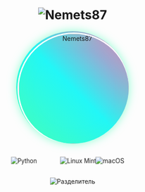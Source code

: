 <div align="center">

  <!-- Анимированный заголовок с градиентом -->
  <h1 align="center">
    <img src="https://readme-typing-svg.demolab.com?font=Space+Mono&weight=800&size=30&duration=4000&pause=1000&color=22F7F7&background=45FFB800&width=600&lines=%F0%9F%94%A5+Nemets87+%F0%9F%92%BB;%F0%9F%93%9A+Fullstack+Developer+%F0%9F%94%94;%E2%9C%A8+Linux+%26+macOS+enthusiast+%E2%9C%A8" alt="Nemets87">
  </h1>

  <!-- Аватар с эффектом голограммы -->
  <div style="
    width: 250px;
    height: 250px;
    margin: 20px auto;
    border-radius: 50%;
    background: linear-gradient(45deg, #45ffb8, #22f7f7, #ff69b4);
    padding: 3px;
    position: relative;
    overflow: hidden;
    box-shadow: 0 0 20px rgba(69, 255, 184, 0.6);
    animation: hologram 3s infinite alternate;
  ">
    <img 
      src="https://your-image-url.com/avatar.jpg" 
      width="100%" 
      style="
        border-radius: 50%;
        border: 3px solid white;
        filter: drop-shadow(0 0 15px #45ffb8);
        transition: transform 0.5s ease-in-out;
      "
      onmouseover="this.style.transform='scale(1.1)'"
      onmouseout="this.style.transform='scale(1)'"
      alt="Nemets87"
    >
    <!-- Наложение с эффектом сканирования -->
    <div style="
      position: absolute;
      top: 0;
      left: 0;
      width: 100%;
      height: 100%;
      background: linear-gradient(45deg, transparent 50%, rgba(69,255,184,0.2));
      mix-blend-mode: overlay;
      animation: scan 2s infinite alternate;
    "></div>
  </div>

  <!-- 3D-бейджи с анимацией -->
  <div align="center" style="perspective: 1000px; margin: 30px 0;">
    <div style="display: inline-block; transform: rotateY(-20deg) translateZ(40px);">
      <img src="https://img.shields.io/badge/Python-Force%20Master-3776AB?style=for-the-badge&logo=python&logoColor=ffdd54&labelColor=000&color=45ffb8" alt="Python">
    </div>
    <div style="display: inline-block; transform: rotateY(20deg) translateZ(40px); margin: 0 15px;">
      <img src="https://img.shields.io/badge/Linux%20Mint-Ultimate%20Hacker-87CF3E?style=for-the-badge&logo=linuxmint&logoColor=white&labelColor=000&color=22f7f7" alt="Linux Mint">
    </div>
    <div style="display: inline-block; transform: rotateY(-15deg) translateZ(40px);">
      <img src="https://img.shields.io/badge/macOS-Terminal%20Ninja-000000?style=for-the-badge&logo=apple&logoColor=white&labelColor=000&color=ff69b4" alt="macOS">
    </div>
  </div>

  <!-- Анимированный разделитель с бегущей строкой -->
  <div align="center">
    <img src="https://readme-typing-svg.demolab.com?font=Fira+Code&size=20&pause=1000&color=45FFB8&width=600&lines=▰▰▰▰▰▰▰▰▰▰▰▰▰▰▰▰▰▰▰▰▰▰▰▰▰▰▰▰▰▰▰▰▰▰▰▰▰▰▰▰▰▰" alt="Разделитель">
  </div>

</div>

<!-- Анимации -->
<style>
@keyframes hologram {
  0% { box-shadow: 0 0 20px rgba(69, 255, 184, 0.6); }
  100% { box-shadow: 0 0 30px rgba(34, 247, 247, 0.9); }
}

@keyframes scan {
  0% { transform: translateY(-100%); opacity: 0.3; }
  100% { transform: translateY(100%); opacity: 0; }
}
</style>
